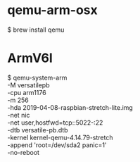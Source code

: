 # qemu-arm-osx

$ brew install qemu

# ArmV6l

$ qemu-system-arm \
    -M versatilepb \
    -cpu arm1176 \
    -m 256 \
    -hda 2019-04-08-raspbian-stretch-lite.img \
    -net nic \
    -net user,hostfwd=tcp::5022-:22 \
    -dtb versatile-pb.dtb \
    -kernel kernel-qemu-4.14.79-stretch \
    -append 'root=/dev/sda2 panic=1' \
    -no-reboot
